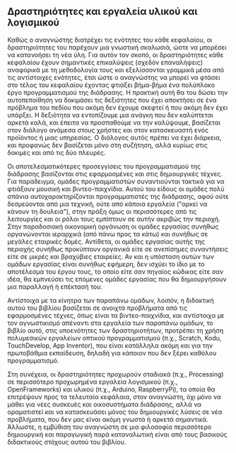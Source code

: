 
## Δραστηριότητες και εργαλεία υλικού και λογισμικού
Καθώς ο αναγνώστης διατρέχει τις ενότητες του κάθε κεφαλαίου, οι δραστηριότητες του παρέχουν μια γνωστική σκαλωσιά, ώστε να μπορέσει να κατανοήσει τη νέα ύλη. Για αυτόν τον σκοπό, οι δραστηριότητες κάθε κεφαλαίου έχουν σημαντικές επικαλύψεις (σχεδόν επαναλήψεις) αναφορικά με τη μεθοδολογία τους και εξελίσσονται γραμμικά μέσα από τις αντίστοιχες ενότητες, έτσι ώστε ο αναγνώστης να μπορεί να φτάσει στο τέλος του κεφαλαίου έχοντας φτιάξει βήμα-βήμα ένα πολύπλοκο έργο προγραμματισμού της διάδρασης. Η πρακτική αυτή θα του δώσει την αυτοπεποίθηση να δοκιμάσει τις δεξιότητες που έχει αποκτήσει σε ένα πρόβλημα του πεδίου που ακόμη δεν έχουμε σκεφτεί ή που ακόμη δεν έχει υπάρξει. Η δεξιότητα να εντοπίζουμε μια ανάγκη που δεν καλύπτεται αρκετά καλά, και έπειτα να προσπαθούμε να την καλύψουμε, βασίζεται στον διάλογο ανάμεσα στους χρήστες και στον κατασκευαστή ενός προϊόντος ή μιας υπηρεσίας. Ο διάλογος αυτός πρέπει να έχει διάρκεια, και προφανώς δεν βασίζεται μόνο στη συζήτηση, αλλά κυρίως στις δοκιμές και από τις δύο πλευρές.

Οι αποτελεσματικότερες προσεγγίσεις του προγραμματισμού της διάδρασης βασίζονται στις εφαρμοσμένες και στις δημιουργικές τέχνες. Για παράδειγμα, ομάδες προγραμματιστών συναντιούνται τακτικά για να φτιάξουν μουσική και βιντεο-παιχνίδια. Αυτού του είδους οι ομάδες πολύ σπάνια αυτοχαρακτηρίζονται προγραμματιστές της διάδρασης, αφού ούτε δεσμεύονται από μια τεχνική, ούτε από κάποια εργαλεία ("αρκεί να κάνουν τη δουλειά"), στην πράξη όμως οι περισσότερες από τις λειτουργίες και οι ρόλοι τους εμπίπτουν σε αυτήν ακριβώς την περιοχή. Στην παραδοσιακή οικονομική οργάνωση οι ομάδες εργασίας συνήθως οργανώνονται ιεραρχικά (από πάνω προς τα κάτω) και συνήθως σε μεγάλες εταιρικές δομές. Αντίθετα, οι ομάδες εργασίας αυτής της περιοχής συνήθως προκύπτουν οργανικά είτε σε ανεπίσημες συναντήσεις είτε σε μικρές και βραχύβιες εταιρείες. Αν και η υπόσταση αυτών των ομάδων εργασίας είναι συνήθως εφήμερη, δεν ισχύει το ίδιο με το αποτέλεσμα του έργου τους, το οποίο είτε σαν πηγαίος κώδικας είτε σαν ιδέα, θα εμπνεύσει τις επόμενες ομάδες εργασίας που θα δημιουργήσουν μια παραλλαγή ή επέκτασή του.

Αντίστοιχα με τα κίνητρα των παραπάνω ομάδων, λοιπόν, η διδακτική αυτού του βιβλίου βασίζεται σε ανοιχτά προβλήματα από τις εφαρμοσμένες τέχνες, όπως είναι τα βιντεο-παιχνίδια, και αντίστοιχα με τον αγνωστικισμό απέναντι στα εργαλεία των παραπάνω ομάδων, το βιβλίο αυτό, στις υποενότητες των δραστηριοτήτων, προτρέπει τη χρήση πολυμεσικών εργαλείων οπτικού προγραμματισμού (π.χ., Scratch, Kodu, TouchDevelop, App Inventor), που είναι κατάλληλα ακόμη και για την πρωτοβάθμια εκπαίδευση, δηλαδή για κάποιον που δεν ξέρει καθόλου προγραμματισμό.

Στη συνέχεια, οι δραστηριότητες προχωρούν σταδιακά (π.χ., Processing) σε περισσότερο προχωρημένα εργαλεία λογισμικού (π.χ., OpenFrameworks) και υλικού (π.χ., Arduino, RaspberryPi), τα οποία θα επιτρέψουν προς τα τελευταία κεφάλαια, στον αναγνώστη, όχι μόνο να μάθει για νέες συσκευές και οικοσυστήματα διάδρασης, αλλά να οραματιστεί και να κατασκευάσει μόνος του δημιουργικές λύσεις σε νέα προβλήματα, που δεν μας είναι ακόμη γνωστά ή αρκετά σημαντικά. Άλλωστε, η εμβύθιση του αναγνώστη σε μια φιλοσοφία περισσότερο δημιουργική και παραγωγική παρά καταναλωτική είναι από τους βασικούς διδακτικούς στόχους αυτού του βιβλίου.
